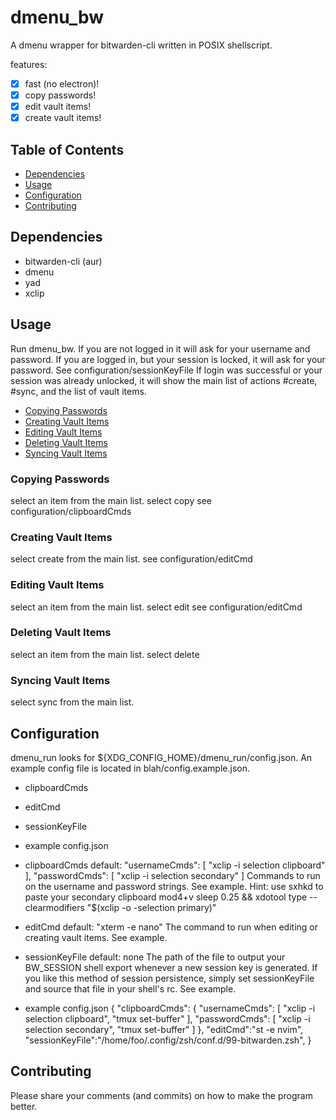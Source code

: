 # dmenu\_bw

A dmenu wrapper for bitwarden-cli written in POSIX shellscript.

features:
- [x] fast (no electron)!
- [x] copy passwords!
- [x] edit vault items!
- [x] create vault items!

## Table of Contents
* [Dependencies](#Dependencies)
* [Usage](#Usage)
* [Configuration](#Configuration)
* [Contributing](#Contributing)

## Dependencies
* bitwarden-cli (aur)
* dmenu
* yad
* xclip

## Usage

Run dmenu\_bw.
If you are not logged in it will ask for your username and password.
If you are logged in, but your session is locked, it will ask for your password. See configuration/sessionKeyFile
If login was successful or your session was already unlocked, it will show the main list of actions #create, #sync, and the list of vault items.

* [Copying Passwords](#Copying-Passwords)
* [Creating Vault Items](#Creating-Vault-Items)
* [Editing Vault Items](#Editing-Vault-Items)
* [Deleting Vault Items](#Deleting-Vault-Items)
* [Syncing Vault Items](#Syncing-Vault-Items)

### Copying Passwords
select an item from the main list.
select copy
see configuration/clipboardCmds

### Creating Vault Items
select create from the main list.
see configuration/editCmd

### Editing Vault Items
select an item from the main list.
select edit
see configuration/editCmd

### Deleting Vault Items
select an item from the main list.
select delete

### Syncing Vault Items
select sync from the main list.


## Configuration

dmenu\_run looks for ${XDG_CONFIG_HOME}/dmenu_run/config.json. An example
config file is located in blah/config.example.json.

- clipboardCmds
- editCmd
- sessionKeyFile
- example config.json

- clipboardCmds
    default:
        "usernameCmds": [
            "xclip -i selection clipboard"
        ],
        "passwordCmds": [
            "xclip -i selection secondary"
        ]
Commands to run on the username and password strings. See example.
Hint: use sxhkd to paste your secondary clipboard
    mod4+v
        sleep 0.25 &&
        xdotool type --clearmodifiers "$(xclip -o -selection primary)"

- editCmd
    default: "xterm -e nano"
The command to run when editing or creating vault items. See example.

- sessionKeyFile
    default: none
The path of the file to output your BW_SESSION shell export whenever a new
session key is generated. If you like this method of session persistence,
simply set sessionKeyFile and source that file in your shell's rc. See example.

- example config.json
    {
        "clipboardCmds": {
            "usernameCmds": [
                "xclip -i selection clipboard",
                "tmux set-buffer"
            ],
            "passwordCmds": [
                "xclip -i selection secondary",
                "tmux set-buffer"
            ]
        },
        "editCmd":"st -e nvim",
        "sessionKeyFile":"/home/foo/.config/zsh/conf.d/99-bitwarden.zsh",
    }

## Contributing
Please share your comments (and commits) on how to make the program better.
